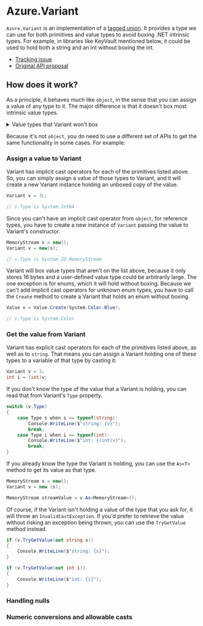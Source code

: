 # Azure.Variant

`Azure.Variant` is an implementation of a [tagged union](https://en.wikipedia.org/wiki/Tagged_union).  It provides a type we can use for both primitives and value types to avoid boxing .NET intrinsic types.  For example, in libraries like KeyVault mentioned below, it could be used to hold both a string and an int without boxing the int.

- [Tracking issue]( https://github.com/Azure/azure-sdk-for-net/issues/32978)
- [Original API proposal](https://github.com/dotnet/runtime/issues/28882)

## How does it work?

As a principle, it behaves much like `object`, in the sense that you can assign a value of any type to it.  The major difference is that it doesn't box most intrinsic value types.

<details>
<summary>Value types that Variant won't box</summary>

- `byte`
- `byte?`
- `sbyte`
- `sbyte?`
- `bool`
- `bool?`
- `char`
- `char?`
- `short`
- `short?`
- `int`
- `int?`
- `long`
- `long?`
- `ushort`
- `ushort?`
- `uint`
- `uint?`
- `ulong`
- `ulong?`
- `float`
- `float?`
- `double`
- `double?`
- `DateTimeOffset`
- `DateTimeOffset?`
- `DateTime`
- `DateTime?`
- Enums

</details>

Because it's not `object`, you do need to use a different set of APIs to get the same functionality in some cases.  For example:

### Assign a value to Variant

Variant has implicit cast operators for each of the primitives listed above.  So, you can simply assign a value of those types to Variant, and it will create a new Variant instance holding an unboxed copy of the value.

```csharp
Variant v = 3L;

// v.Type is System.Int64
```

Since you can't have an implicit cast operator from `object`, for reference types, you have to create a new instance of `Variant` passing the value to Variant's constructor.

```csharp
MemoryStream s = new();
Variant v = new(s);

// v.Type is System.IO.MemoryStream
```

Variant will box value types that aren't on the list above, because it only stores 16 bytes and a user-defined value type could be arbitrarily large.  The one exception is for enums, which it will hold without boxing.  Because we can't add implicit cast operators for unknown enum types, you have to call the `Create` method to create a Variant that holds an enum without boxing.

```csharp
Value v = Value.Create(System.Color.Blue);

// v.Type is System.Color
```

### Get the value from Variant

Variant has explicit cast operators for each of the primitives listed above, as well as to `string`.  That means you can assign a Variant holding one of these types to a variable of that type by casting it:

```csharp
Variant v = 3;
int i = (int)v;
```

If you don't know the type of the value that a Variant is holding, you can read that from Variant's `Type` property.

```csharp
switch (v.Type)
{
    case Type s when s == typeof(string):
        Console.WriteLine($"string: {v}");
        break;
    case Type i when i == typeof(int):
        Console.WriteLine($"int: {(int)v}");
        break;
}
```

If you already know the type the Variant is holding, you can use the `As<T>` method to get its value as that type.

```csharp
MemoryStream s = new();
Variant v = new (s);

MemoryStream streamValue = v.As<MemoryStream>();
```

Of course, if the Variant isn't holding a value of the type that you ask for, it will throw an `InvalidCastException`.  If you'd prefer to retrieve the value without risking an exception being thrown, you can use the `TryGetValue` method instead.

```csharp
if (v.TryGetValue(out string s))
{
    Console.WriteLine($"string: {s}");
}

if (v.TryGetValue(out int i))
{
    Console.WriteLine($"int: {i}");
}
```

### Handling nulls

### Numeric conversions and allowable casts